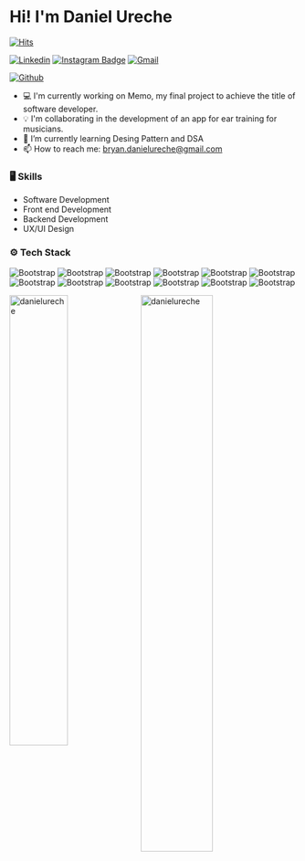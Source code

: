 # Hi! I'm Daniel Ureche

[![Hits](https://hits.seeyoufarm.com/api/count/incr/badge.svg?url=https%3A%2F%2Fgithub.com%2Fdanielureche%2Fdanielureche&count_bg=%2379C83D&title_bg=%23555555&icon=&icon_color=%23E7E7E7&title=Profile+Views&edge_flat=false)](https://hits.seeyoufarm.com)

[![Linkedin](https://img.shields.io/badge/-LinkedIn-blue?style=flat&logo=Linkedin&logoColor=white)](https://www.linkedin.com/in/daniel-ureche/)
[![Instagram Badge](https://img.shields.io/badge/-Instagram-purple?logo=instagram&logoColor=white&link=https://instagram.com/danielureche/)](https://www.instagram.com/danielureche)
[![Gmail](https://img.shields.io/badge/-Gmail-c14438?style=flat&logo=Gmail&logoColor=white)](mailto:bryan.danielureche@gmail.com)

[![Github](https://img.shields.io/github/followers/danielureche?label=Follow&style=social)](https://github.com/danielureche)

- 💻 I'm currently working on Memo, my final project to achieve the title of software developer.
- 💡 I'm collaborating in the development of an app for ear training for musicians.
- 🤔 I’m currently learning Desing Pattern and DSA
- 📫 How to reach me: bryan.danielureche@gmail.com


### 🖥 Skills

- Software Development
- Front end Development
- Backend Development
- UX/UI Design
### ⚙️ Tech Stack

![Bootstrap](https://img.shields.io/badge/-HTML5-05122A?style=flat-square&logo=HTML5&color=353535) ![Bootstrap](https://img.shields.io/badge/-CSS3-05122A?style=flat-square&logo=CSS3&color=353535) ![Bootstrap](https://img.shields.io/badge/-JavaScript-05122A?style=flat-square&logo=JavaScript&color=353535) ![Bootstrap](https://img.shields.io/badge/-Bootstrap-05122A?style=flat-square&logo=Bootstrap&color=353535) ![Bootstrap](https://img.shields.io/badge/-React-05122A?style=flat-square&logo=React&color=353535) ![Bootstrap](https://img.shields.io/badge/-Node.js-05122A?style=flat-square&logo=Node.js&color=353535) ![Bootstrap](https://img.shields.io/badge/-MySQL-05122A?style=flat-square&logo=MySQL&color=353535) ![Bootstrap](https://img.shields.io/badge/-MongoDB-05122A?style=flat-square&logo=MongoDB&color=353535) ![Bootstrap](https://img.shields.io/badge/-Wireframing-05122A?style=flat-square&logo=Wireframing&color=353535) ![Bootstrap](https://img.shields.io/badge/-Prototyping-05122A?style=flat-square&logo=Prototyping&color=353535) ![Bootstrap](https://img.shields.io/badge/-Figma-05122A?style=flat-square&logo=Figma&color=353535) ![Bootstrap](https://img.shields.io/badge/-AdobeXD-05122A?style=flat-square&logo=AdobeXD&color=353535)

<div>
  <img width="45%" align="left" src="https://github-readme-stats.vercel.app/api/top-langs?username=danielureche&show_icons=true&locale=en&layout=compact" alt="danielureche" />
  <img width="50%"  src="https://github-readme-streak-stats.herokuapp.com/?user=danielureche&" alt="danielureche" />
</div>


